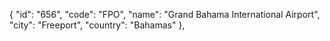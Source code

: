 {
"id": "656",
"code": "FPO",
"name": "Grand Bahama International Airport",
"city": "Freeport",
"country": "Bahamas"
},
